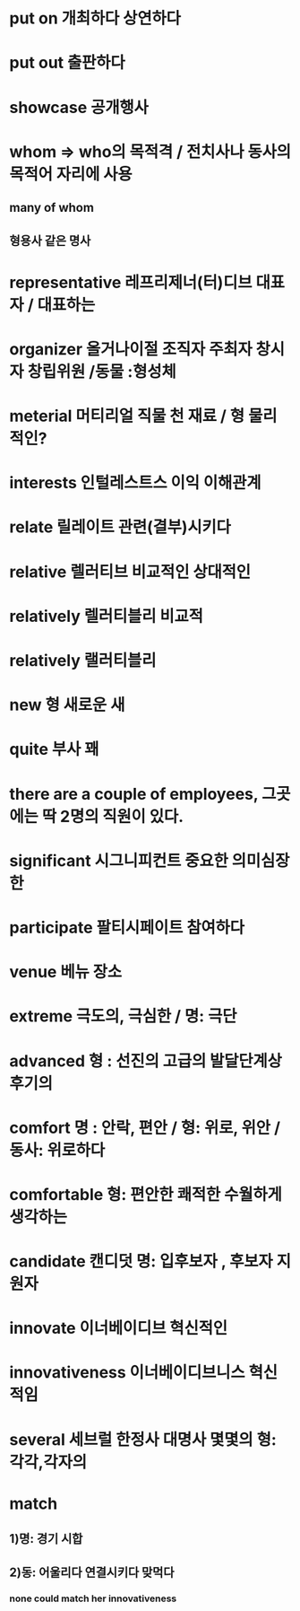 # put on 개최하다 상연하다

# put out 출판하다

# showcase 공개행사 

# whom => who의 목적격 / 전치사나 동사의 목적어 자리에 사용
## many of whom 

## 형용사 같은 명사 
# representative 레프리제너(터)디브 대표자 / 대표하는

# organizer 올거나이절 조직자 주최자 창시자 창립위원 /동물 :형성체 

# meterial 머티리얼 직물 천 재료 / 형 물리적인?

# interests 인털레스트스 이익 이해관계

# relate 릴레이트 관련(결부)시키다 

# relative 렐러티브 비교적인 상대적인

# relatively 렐러티블리 비교적

# relatively 랠러티블리 

# new 형 새로운 새 

# quite 부사 꽤 

# there are a couple of employees, 그곳에는 딱 2명의 직원이 있다.

# significant 시그니피컨트 중요한 의미심장한

# participate 팔티시페이트 참여하다

# venue 베뉴 장소

# extreme 극도의, 극심한 / 명: 극단

# advanced 형 : 선진의 고급의 발달단계상 후기의 

# comfort 명 : 안락, 편안 / 형: 위로, 위안 / 동사: 위로하다

# comfortable 형: 편안한 쾌적한 수월하게 생각하는 

# candidate 캔디덧  명: 입후보자 , 후보자 지원자

# innovate 이너베이디브 혁신적인 

# innovativeness 이너베이디브니스 혁신적임 

# several 세브럴 한정사 대명사 몇몇의 형: 각각,각자의

#  match 
## 1)명: 경기 시합
## 2)동: 어울리다 연결시키다 맞먹다
### none could match her innovativeness 

#  

